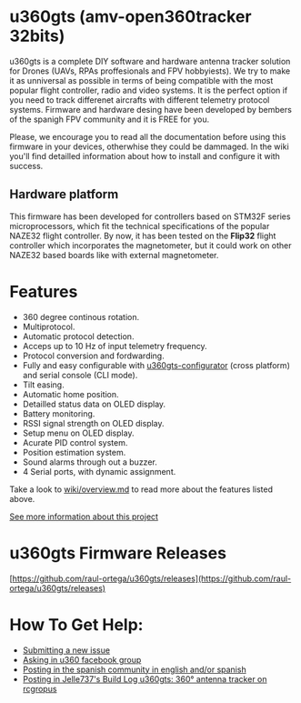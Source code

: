 # u360gts (amv-open360tracker 32bits)

u360gts is a complete DIY software and hardware antenna tracker solution for Drones (UAVs, RPAs proffesionals and FPV hobbyiests). We try to make it as unniversal as possible in terms of being compatible with the most popular flight controller, radio and video systems. It is the perfect option if you need to track differenet aircrafts with different telemetry protocol systems. Firmware and hardware desing have been developed by bembers of the spanigh FPV community and it is FREE for you.

Please, we encourage you to read all the documentation before using this firmware in your devices, otherwhise they could be dammaged. In the wiki you'll find detailled information about how to install and configure it with success.

## Hardware platform

This firmware has been developed for controllers based on STM32F series microprocessors, which fit the technical specifications of the popular NAZE32 flight controller. By now, it has been tested on the **Flip32** flight controller which incorporates the magnetometer, but it could work on other NAZE32 based boards like with external magnetometer.

# Features

* 360 degree continous rotation.
* Multiprotocol.
* Automatic protocol detection.
* Acceps up to 10 Hz of input telemetry frequency.
* Protocol conversion and fordwarding.
* Fully and easy configurable with [u360gts-configurator](https://github.com/raul-ortega/u360gts-configurator) (cross platform) and serial console (CLI mode).
* Tilt easing.
* Automatic home position.
* Detailled status data on OLED display.
* Battery monitoring.
* RSSI signal strength on OLED display.
* Setup menu on OLED display.
* Acurate PID control system.
* Position estimation system.
* Sound alarms through out a buzzer.
* 4 Serial ports, with dynamic assignment.

Take a look to [wiki/overview.md](https://github.com/raul-ortega/u360gts/blob/master/wiki/overview.md) to read more about the features listed above.

[See more information about this project](http://www.u360gts.com/)

# u360gts Firmware Releases

[https://github.com/raul-ortega/u360gts/releases](https://github.com/raul-ortega/u360gts/releases)

# How To Get Help:

- [Submitting a new issue](https://github.com/raul-ortega/u360gts/issues)
- [Asking in u360 facebook group](https://www.facebook.com/groups/u360gts/)
- [Posting in the spanish community in english and/or spanish](http://www.forodrones.com/threads/antena-tracker-360%C2%BA.34530/)
- [Posting in Jelle737's Build Log u360gts: 360° antenna tracker on rcgropus](https://www.rcgroups.com/forums/showthread.php?2964122-u360gts-360%C2%B0-antenna-tracker)
